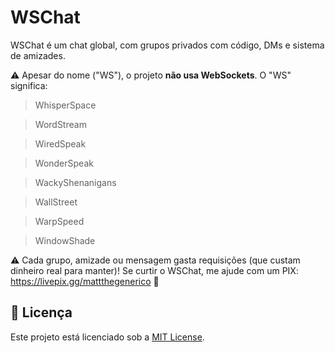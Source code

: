 # WSChat
WSChat é um chat global, com grupos privados com código, DMs e sistema de amizades.

⚠️ Apesar do nome ("WS"), o projeto **não usa WebSockets**. O "WS" significa:

> WhisperSpace

> WordStream

> WiredSpeak

> WonderSpeak

> WackyShenanigans

> WallStreet

> WarpSpeed

> WindowShade

⚠️ Cada grupo, amizade ou mensagem gasta requisições (que custam dinheiro real para manter)! Se curtir o WSChat, me ajude com um PIX: https://livepix.gg/mattthegenerico 💖

## 📄 Licença
Este projeto está licenciado sob a [MIT License](LICENSE).
